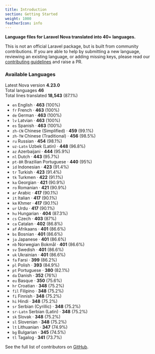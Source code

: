```yaml
---
title: Introduction
section: Getting Started
weight: 1000
featherIcon: info
---
```


**Language files for Laravel Nova translated into 40+ languages.**

This is not an official Laravel package, but is built from community contributions. If you are able to help by submitting a new language, reviewing an existing language, or adding missing keys, please read our [contributing guidelines]({{base}}/{{version}}/contributing) and raise a PR.

### Available Languages

Latest Nova version **4.23.0**  
Total languages **46**  
Total lines translated **18,543** (87.1%)

* `en` English &middot; **463** (100%)
* `fr` French &middot; **463** (100%)
* `de` German &middot; **463** (100%)
* `lv` Latvian &middot; **463** (100%)
* `es` Spanish &middot; **463** (100%)
* `zh‑CN` Chinese (Simplified) &middot; **459** (99.1%)
* `zh‑TW` Chinese (Traditional) &middot; **456** (98.5%)
* `ru` Russian &middot; **454** (98.1%)
* `uz‑Latn` Uzbek (Latin) &middot; **448** (96.8%)
* `az` Azerbaijani &middot; **444** (95.9%)
* `nl` Dutch &middot; **443** (95.7%)
* `pt‑BR` Brazilian Portuguese &middot; **440** (95%)
* `id` Indonesian &middot; **423** (91.4%)
* `tr` Turkish &middot; **423** (91.4%)
* `tk` Turkmen &middot; **422** (91.1%)
* `ka` Georgian &middot; **421** (90.9%)
* `ro` Romanian &middot; **421** (90.9%)
* `ar` Arabic &middot; **417** (90.1%)
* `it` Italian &middot; **417** (90.1%)
* `km` Khmer &middot; **417** (90.1%)
* `ur` Urdu &middot; **417** (90.1%)
* `hu` Hungarian &middot; **404** (87.3%)
* `cs` Czech &middot; **403** (87%)
* `ca` Catalan &middot; **402** (86.8%)
* `af` Afrikaans &middot; **401** (86.6%)
* `bs` Bosnian &middot; **401** (86.6%)
* `ja` Japanese &middot; **401** (86.6%)
* `nb` Norwegian Bokmål &middot; **401** (86.6%)
* `sv` Swedish &middot; **401** (86.6%)
* `uk` Ukrainian &middot; **401** (86.6%)
* `fa` Farsi &middot; **399** (86.2%)
* `pl` Polish &middot; **393** (84.9%)
* `pt` Portuguese &middot; **380** (82.1%)
* `da` Danish &middot; **352** (76%)
* `eu` Basque &middot; **350** (75.6%)
* `hr` Croatian &middot; **348** (75.2%)
* `fil` Filipino &middot; **348** (75.2%)
* `fi` Finnish &middot; **348** (75.2%)
* `hi` Hindi &middot; **348** (75.2%)
* `sr` Serbian (Cyrillic) &middot; **348** (75.2%)
* `sr‑Latn` Serbian (Latin) &middot; **348** (75.2%)
* `sk` Slovak &middot; **348** (75.2%)
* `sl` Slovenian &middot; **348** (75.2%)
* `lt` Lithuanian &middot; **347** (74.9%)
* `bg` Bulgarian &middot; **345** (74.5%)
* `tl` Tagalog &middot; **341** (73.7%)

See the full list of contributors on [GitHub](https://github.com/coderello/laravel-nova-lang#available-languages).
